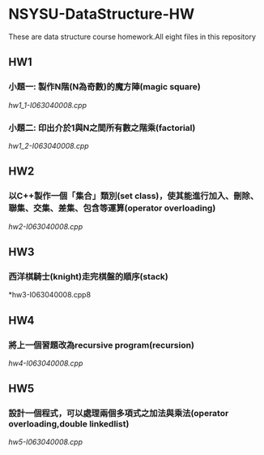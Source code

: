 # NSYSU-DataStructure-HW
These are data structure course homework.All eight files in this repository

## HW1

### 小題一: 製作N階(N為奇數)的魔方陣(magic square)

*hw1_1-I063040008.cpp*

### 小題二: 印出介於1與N之間所有數之階乘(factorial)

*hw1_2-I063040008.cpp*

## HW2

### 以C++製作一個「集合」類別(set class)，使其能進行加入、刪除、聯集、交集、差集、包含等運算(operator overloading)

*hw2-I063040008.cpp*

## HW3

### 西洋棋騎士(knight)走完棋盤的順序(stack)

*hw3-I063040008.cpp8

## HW4

### 將上一個習題改為recursive program(recursion)

*hw4-I063040008.cpp*

## HW5

### 設計一個程式，可以處理兩個多項式之加法與乘法(operator overloading,double linkedlist)

*hw5-I063040008.cpp*
